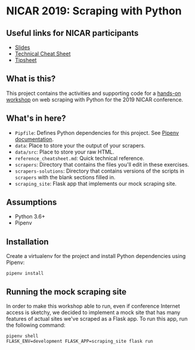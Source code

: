 # NICAR 2019: Scraping with Python

## Useful links for NICAR participants

- [Slides](https://docs.google.com/presentation/d/1WZmdW1lcXvo1gLQ_VanjWkCFTJVvu8T0md0is-2Sg60/edit?usp=sharing)
- [Technical Cheat Sheet](reference_cheatsheet.md)
- [Tipsheet](tipsheet.md)

## What is this?

This project contains the activities and supporting code for a [hands-on workshop](https://www.ire.org/events-and-training/event/3190/4093) on web scraping with Python for the 2019 NICAR conference.

## What's in here?

- `Pipfile`: Defines Python dependencies for this project. See [Pipenv](https://github.com/pypa/pipenv) [documentation](https://pipenv.readthedocs.io/en/latest/).
- `data`: Place to store your the output of your scrapers.
- `data/src`: Place to store your raw HTML.
- `reference_cheatsheet.md`: Quick technical reference.
- `scrapers`: Directory that contains the files you'll edit in these exercises.
- `scrapers-solutions`: Directory that contains versions of the scripts in `scrapers` with the blank sections filled in.
- `scraping_site`: Flask app that implements our mock scraping site.

## Assumptions

- Python 3.6+
- Pipenv

## Installation

Create a virtualenv for the project and install Python dependencies using Pipenv:

```
pipenv install
```

## Running the mock scraping site

In order to make this workshop able to run, even if conference Internet access is sketchy, we decided to implement a mock site that has many features of actual sites we've scraped as a Flask app. To run this app, run the following command:

```
pipenv shell
FLASK_ENV=development FLASK_APP=scraping_site flask run
```

